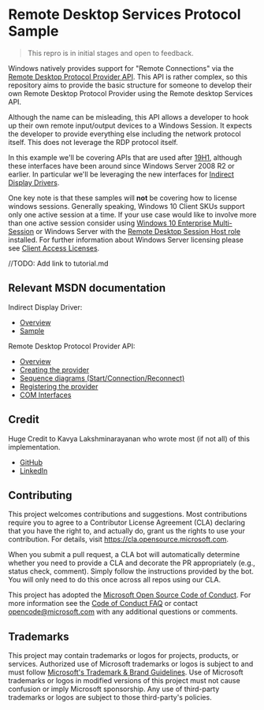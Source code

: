 # Remote Desktop Services Protocol Sample


> This repro is in initial stages and open to feedback.

Windows natively provides support for "Remote Connections" via the [Remote Desktop Protocol Provider API](https://docs.microsoft.com/en-us/windows/win32/termserv/custom-remote-desktop-protocols). This API is rather complex, so this repository aims to provide the basic structure for someone to develop their own Remote Desktop Protocol Provider using the Remote desktop Services API. 

Although the name can be misleading, this API allows a developer to hook up their own remote input/output devices to a Windows Session. It expects the developer to provide everything else including the network protocol itself. This does not leverage the RDP protocol itself.

In this example we'll be covering APIs that are used after [19H1](https://en.wikipedia.org/wiki/Windows_10_version_1903), although these interfaces have been around since Windows Server 2008 R2 or earlier. In particular we'll be leveraging the new interfaces for [Indirect Display Drivers](https://docs.microsoft.com/en-us/windows-hardware/drivers/display/indirect-display-driver-model-overview).

One key note is that these samples will **not** be covering how to license windows sessions. Generally speaking, Windows 10 Client SKUs support only one active session at a time. If your use case would like to involve more than one active session consider using [Windows 10 Enterprise Multi-Session](https://docs.microsoft.com/en-us/azure/virtual-desktop/windows-10-multisession-faq) or Windows Server with the [Remote Desktop Session Host role](https://docs.microsoft.com/en-us/windows-server/remote/remote-desktop-services/rds-roles) installed. For further information about Windows Server licensing please see [Client Access Licenses](https://www.microsoft.com/en-us/licensing/product-licensing/client-access-license).

//TODO: Add link to tutorial.md

## Relevant MSDN documentation
Indirect Display Driver:
- [Overview](https://docs.microsoft.com/en-us/windows-hardware/drivers/display/indirect-display-driver-model-overview)
- [Sample](https://docs.microsoft.com/en-us/samples/microsoft/windows-driver-samples/indirect-display-driver-sample/)

Remote Desktop Protocol Provider API:
- [Overview](https://docs.microsoft.com/en-us/windows/win32/termserv/custom-remote-desktop-protocols)
- [Creating the provider](https://docs.microsoft.com/en-us/windows/win32/termserv/creating-a-custom-remote-protocol)
- [Sequence diagrams (Start/Connection/Reconnect)](https://docs.microsoft.com/en-us/windows/win32/termserv/method-call-sequence)
- [Registering the provider](https://docs.microsoft.com/en-us/windows/win32/termserv/registering-the-custom-protocol)
- [COM Interfaces](https://docs.microsoft.com/en-us/windows/win32/termserv/custom-remote-protocol-interfaces)

## Credit

Huge Credit to Kavya Lakshminarayanan who wrote most (if not all) of this implementation.
- [GitHub](https://github.com/kavyaln2k)
- [LinkedIn](https://www.linkedin.com/in/kavyalakshminarayanan/)

## Contributing

This project welcomes contributions and suggestions.  Most contributions require you to agree to a Contributor License Agreement (CLA) declaring that you have the right to, and actually do, grant us the rights to use your contribution. For details, visit https://cla.opensource.microsoft.com.

When you submit a pull request, a CLA bot will automatically determine whether you need to provide a CLA and decorate the PR appropriately (e.g., status check, comment). Simply follow the instructions provided by the bot. You will only need to do this once across all repos using our CLA.

This project has adopted the [Microsoft Open Source Code of Conduct](https://opensource.microsoft.com/codeofconduct/).
For more information see the [Code of Conduct FAQ](https://opensource.microsoft.com/codeofconduct/faq/) or contact [opencode@microsoft.com](mailto:opencode@microsoft.com) with any additional questions or comments.


## Trademarks

This project may contain trademarks or logos for projects, products, or services. Authorized use of Microsoft trademarks or logos is subject to and must follow 
[Microsoft's Trademark & Brand Guidelines](https://www.microsoft.com/en-us/legal/intellectualproperty/trademarks/usage/general).
Use of Microsoft trademarks or logos in modified versions of this project must not cause confusion or imply Microsoft sponsorship.
Any use of third-party trademarks or logos are subject to those third-party's policies.
